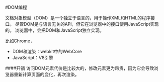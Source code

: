 #DOM编程

文档对象模型（DOM）是一个独立于语言的，用于操作XML和HTML的程序接口。
尽管DOM是与语言无关的API，但它在浏览器中的接口使用JavaScript实现的。
浏览器中，会把DOM和JavaScript独立实现。

比如Chrome，
* DOM和渲染：webkit中的WebCore
* JavaScript：V8引擎

####开销
访问DOM元素代价是比较大的，修改元素更为昂贵，因为它会导致浏览器重新计算页面的变化，再次渲染。